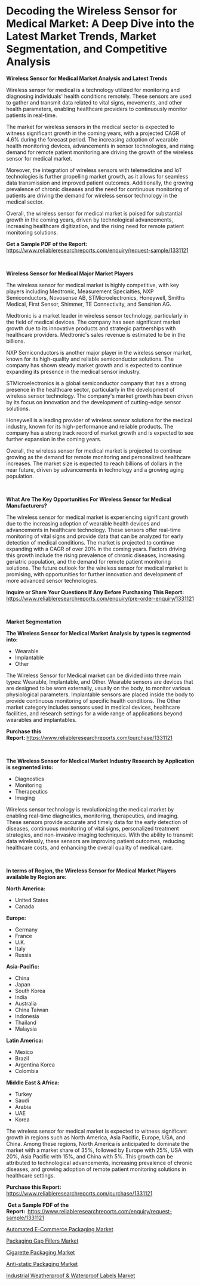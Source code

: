 <p><h1>Decoding the Wireless Sensor for Medical Market: A Deep Dive into the Latest Market Trends, Market Segmentation, and Competitive Analysis</h1></p><p><strong>Wireless Sensor for Medical Market Analysis and Latest Trends</strong></p>
<p><p>Wireless sensor for medical is a technology utilized for monitoring and diagnosing individuals' health conditions remotely. These sensors are used to gather and transmit data related to vital signs, movements, and other health parameters, enabling healthcare providers to continuously monitor patients in real-time.</p><p>The market for wireless sensors in the medical sector is expected to witness significant growth in the coming years, with a projected CAGR of 4.6% during the forecast period. The increasing adoption of wearable health monitoring devices, advancements in sensor technologies, and rising demand for remote patient monitoring are driving the growth of the wireless sensor for medical market.</p><p>Moreover, the integration of wireless sensors with telemedicine and IoT technologies is further propelling market growth, as it allows for seamless data transmission and improved patient outcomes. Additionally, the growing prevalence of chronic diseases and the need for continuous monitoring of patients are driving the demand for wireless sensor technology in the medical sector.</p><p>Overall, the wireless sensor for medical market is poised for substantial growth in the coming years, driven by technological advancements, increasing healthcare digitization, and the rising need for remote patient monitoring solutions.</p></p>
<p><strong>Get a Sample PDF of the Report:&nbsp;</strong> <a href="https://www.reliableresearchreports.com/enquiry/request-sample/1331121">https://www.reliableresearchreports.com/enquiry/request-sample/1331121</a></p>
<p>&nbsp;</p>
<p><strong>Wireless Sensor for Medical Major Market Players</strong></p>
<p><p>The wireless sensor for medical market is highly competitive, with key players including Medtronic, Measurement Specialties, NXP Semiconductors, Novosense AB, STMicroelectronics, Honeywell, Smiths Medical, First Sensor, Shimmer, TE Connectivity, and Sensirion AG. </p><p>Medtronic is a market leader in wireless sensor technology, particularly in the field of medical devices. The company has seen significant market growth due to its innovative products and strategic partnerships with healthcare providers. Medtronic's sales revenue is estimated to be in the billions.</p><p>NXP Semiconductors is another major player in the wireless sensor market, known for its high-quality and reliable semiconductor solutions. The company has shown steady market growth and is expected to continue expanding its presence in the medical sensor industry.</p><p>STMicroelectronics is a global semiconductor company that has a strong presence in the healthcare sector, particularly in the development of wireless sensor technology. The company's market growth has been driven by its focus on innovation and the development of cutting-edge sensor solutions.</p><p>Honeywell is a leading provider of wireless sensor solutions for the medical industry, known for its high-performance and reliable products. The company has a strong track record of market growth and is expected to see further expansion in the coming years.</p><p>Overall, the wireless sensor for medical market is projected to continue growing as the demand for remote monitoring and personalized healthcare increases. The market size is expected to reach billions of dollars in the near future, driven by advancements in technology and a growing aging population.</p></p>
<p>&nbsp;</p>
<p><strong>What Are The Key Opportunities For Wireless Sensor for Medical Manufacturers?</strong></p>
<p><p>The wireless sensor for medical market is experiencing significant growth due to the increasing adoption of wearable health devices and advancements in healthcare technology. These sensors offer real-time monitoring of vital signs and provide data that can be analyzed for early detection of medical conditions. The market is projected to continue expanding with a CAGR of over 20% in the coming years. Factors driving this growth include the rising prevalence of chronic diseases, increasing geriatric population, and the demand for remote patient monitoring solutions. The future outlook for the wireless sensor for medical market is promising, with opportunities for further innovation and development of more advanced sensor technologies.</p></p>
<p><strong>Inquire or Share Your Questions If Any Before Purchasing This Report:</strong> <a href="https://www.reliableresearchreports.com/enquiry/pre-order-enquiry/1331121">https://www.reliableresearchreports.com/enquiry/pre-order-enquiry/1331121</a></p>
<p>&nbsp;</p>
<p><strong>Market Segmentation</strong></p>
<p><strong>The Wireless Sensor for Medical Market Analysis by types is segmented into:</strong></p>
<p><ul><li>Wearable</li><li>Implantable</li><li>Other</li></ul></p>
<p><p>The Wireless Sensor for Medical market can be divided into three main types: Wearable, Implantable, and Other. Wearable sensors are devices that are designed to be worn externally, usually on the body, to monitor various physiological parameters. Implantable sensors are placed inside the body to provide continuous monitoring of specific health conditions. The Other market category includes sensors used in medical devices, healthcare facilities, and research settings for a wide range of applications beyond wearables and implantables.</p></p>
<p><strong>Purchase this Report:&nbsp;</strong><a href="https://www.reliableresearchreports.com/purchase/1331121">https://www.reliableresearchreports.com/purchase/1331121</a></p>
<p>&nbsp;</p>
<p><strong>The Wireless Sensor for Medical Market Industry Research by Application is segmented into:</strong></p>
<p><ul><li>Diagnostics</li><li>Monitoring</li><li>Therapeutics</li><li>Imaging</li></ul></p>
<p><p>Wireless sensor technology is revolutionizing the medical market by enabling real-time diagnostics, monitoring, therapeutics, and imaging. These sensors provide accurate and timely data for the early detection of diseases, continuous monitoring of vital signs, personalized treatment strategies, and non-invasive imaging techniques. With the ability to transmit data wirelessly, these sensors are improving patient outcomes, reducing healthcare costs, and enhancing the overall quality of medical care.</p></p>
<p>&nbsp;</p>
<p><strong>In terms of Region, the Wireless Sensor for Medical Market Players available by Region are:</strong></p>
<p>
    <p> <strong> North America: </strong>
        <ul>
            <li>United States</li>
            <li>Canada</li>
        </ul>
        </p> 
    <p> <strong> Europe: </strong>
        <ul>
            <li>Germany</li>
            <li>France</li>
            <li>U.K.</li>
            <li>Italy</li>
            <li>Russia</li>
        </ul>
        </p> 
    <p> <strong> Asia-Pacific: </strong>
        <ul>
            <li>China</li>
            <li>Japan</li>
            <li>South Korea</li>
            <li>India</li>
            <li>Australia</li>
            <li>China Taiwan</li>
            <li>Indonesia</li>
            <li>Thailand</li>
            <li>Malaysia</li>
        </ul>
        </p> 
    <p> <strong> Latin America: </strong>
        <ul>
            <li>Mexico</li>
            <li>Brazil</li>
            <li>Argentina Korea</li>
            <li>Colombia</li>
        </ul>
        </p> 
    <p> <strong> Middle East & Africa: </strong>
        <ul>
            <li>Turkey</li>
            <li>Saudi</li>
            <li>Arabia</li>
            <li>UAE</li>
            <li>Korea</li>
        </ul>
    </p>
    </p>
<p><p>The wireless sensor for medical market is expected to witness significant growth in regions such as North America, Asia Pacific, Europe, USA, and China. Among these regions, North America is anticipated to dominate the market with a market share of 35%, followed by Europe with 25%, USA with 20%, Asia Pacific with 15%, and China with 5%. This growth can be attributed to technological advancements, increasing prevalence of chronic diseases, and growing adoption of remote patient monitoring solutions in healthcare settings.</p></p>
<p><strong>Purchase this Report: </strong><a href="https://www.reliableresearchreports.com/purchase/1331121">https://www.reliableresearchreports.com/purchase/1331121</a></p>
<p>&nbsp;<strong>Get a Sample PDF of the Report:&nbsp;&nbsp;</strong><a href="https://www.reliableresearchreports.com/enquiry/request-sample/1331121">https://www.reliableresearchreports.com/enquiry/request-sample/1331121</a></p>
<p><strong></strong></p>
<p><p><a href="https://medium.com/@cordiehyatt/automated-e-commerce-packaging-market-comprehensive-assessment-by-type-application-and-geography-873c502051ac">Automated E-Commerce Packaging Market</a></p><p><a href="https://medium.com/@cordiehyatt/packaging-gap-fillers-market-competitive-analysis-market-trends-and-forecast-to-2031-8bc0fd9db59e">Packaging Gap Fillers Market</a></p><p><a href="https://medium.com/@cordiehyatt/cigarette-packaging-market-exploring-market-share-market-trends-and-future-growth-9f7bd1b92bdb">Cigarette Packaging Market</a></p><p><a href="https://medium.com/@cordiehyatt/anti-static-packaging-market-share-evolution-and-market-growth-trends-2024-2031-884f6d84f984">Anti-static Packaging Market</a></p><p><a href="https://medium.com/@cordiehyatt/industrial-weatherproof-amp-waterproof-labels-market-trends-forecast-and-competitive-analysis-6da93b7dd61d">Industrial Weatherproof & Waterproof Labels Market</a></p></p>